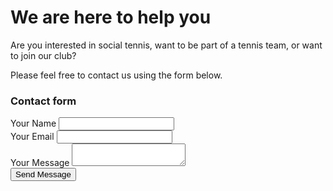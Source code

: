 # We are here to help you

Are you interested in social tennis, want to be part of a tennis team, or want to join our club? 

Please feel free to contact us using the form below.

  <div class="heading">
<h3>Contact form</h3>
</div>

<div id="contact-message"></div>

<form  method="POST" action="https://formspree.io/xdoeawlz">
<div class="row">
<div class="col-sm-6">
<div class="form-group">
<label for="name">Your Name</label>
<input type="text" class="form-control" name="name" id="name" required>
</div>
</div>
<div class="col-sm-6">
<div class="form-group">
<label for="email">Your Email</label>
<input type="text" class="form-control" name="_replyto" id="email" required>
</div>
</div>
<div class="col-sm-12">
<div class="form-group">
<label for="message">Your Message</label>
<textarea id="message" class="form-control" name="message" required></textarea>
</div>
</div>

<div class="col-sm-12 text-center">
<button type="submit" class="btn btn-template-main"><i class="far fa-envelope"></i>Send Message</button>

</div>
</div>

</form>


